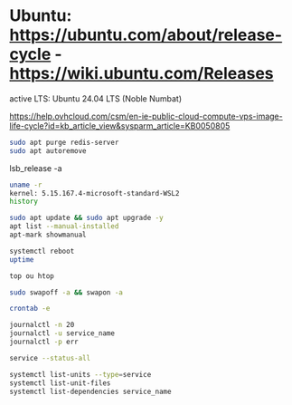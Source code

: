 # Ubuntu: https://ubuntu.com/about/release-cycle - https://wiki.ubuntu.com/Releases
active LTS: Ubuntu 24.04 LTS (Noble Numbat)


https://help.ovhcloud.com/csm/en-ie-public-cloud-compute-vps-image-life-cycle?id=kb_article_view&sysparm_article=KB0050805

```bash
sudo apt purge redis-server
sudo apt autoremove
```

lsb_release -a

```bash
uname -r
kernel: 5.15.167.4-microsoft-standard-WSL2
history
```

```bash
sudo apt update && sudo apt upgrade -y
apt list --manual-installed 
apt-mark showmanual
```

```bash
systemctl reboot
uptime

top ou htop

sudo swapoff -a && swapon -a 
```

```bash
crontab -e

journalctl -n 20
journalctl -u service_name
journalctl -p err

service --status-all

systemctl list-units --type=service
systemctl list-unit-files
systemctl list-dependencies service_name


```

